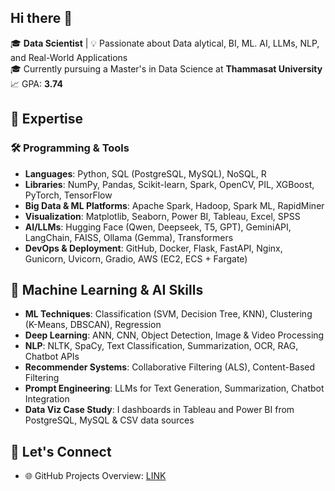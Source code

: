 ## Hi there 👋

🎓 **Data Scientist** | 💡 Passionate about Data alytical, BI, ML. AI, LLMs, NLP, and Real-World Applications  
🎓 Currently pursuing a Master's in Data Science at **Thammasat University**  
📈 GPA: **3.74**

## 🧠 Expertise

### 🛠️ Programming & Tools
- **Languages**: Python, SQL (PostgreSQL, MySQL), NoSQL, R  
- **Libraries**: NumPy, Pandas, Scikit-learn, Spark, OpenCV, PIL, XGBoost, PyTorch, TensorFlow  
- **Big Data & ML Platforms**: Apache Spark, Hadoop, Spark ML, RapidMiner  
- **Visualization**: Matplotlib, Seaborn, Power BI, Tableau, Excel, SPSS  
- **AI/LLMs**: Hugging Face (Qwen, Deepseek, T5, GPT), GeminiAPI, LangChain, FAISS, Ollama (Gemma), Transformers  
- **DevOps & Deployment**: GitHub, Docker, Flask, FastAPI, Nginx, Gunicorn, Uvicorn, Gradio, AWS (EC2, ECS + Fargate)


## 🤖 Machine Learning & AI Skills

- **ML Techniques**: Classification (SVM, Decision Tree, KNN), Clustering (K-Means, DBSCAN), Regression  
- **Deep Learning**: ANN, CNN, Object Detection, Image & Video Processing  
- **NLP**: NLTK, SpaCy, Text Classification, Summarization, OCR, RAG, Chatbot APIs  
- **Recommender Systems**: Collaborative Filtering (ALS), Content-Based Filtering  
- **Prompt Engineering**: LLMs for Text Generation, Summarization, Chatbot Integration
- **Data Viz Case Study**: I dashboards in Tableau and Power BI from PostgreSQL, MySQL & CSV data sources

## 🚀 Let's Connect
- 🌐 GitHub Projects Overview: [LINK](https://github.com/JPP-J/Portfolio_Repository)
<!-- - 📬 [Your Email or LinkedIn] -->


<!--
**JPP-J/JPP-J** is a ✨ _special_ ✨ repository because its `README.md` (this file) appears on your GitHub profile.

Here are some ideas to get you started:

- 🔭 I’m currently working on ...
- 🌱 I’m currently learning ...
- 👯 I’m looking to collaborate on ...
- 🤔 I’m looking for help with ...
- 💬 Ask me about ...
- 📫 How to reach me: ...
- 😄 Pronouns: ...
- ⚡ Fun fact: ...
-->
